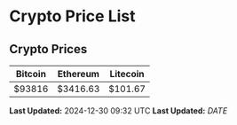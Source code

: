 # Crypto Price List

## Crypto Prices
| Bitcoin | Ethereum | Litecoin |
| ------- | -------- | -------- |
| $93816 | $3416.63 | $101.67 |
**Last Updated:** 2024-12-30 09:32 UTC
**Last Updated:** $DATE$
